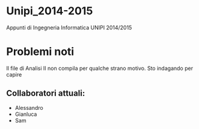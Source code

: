# Unipi_2014-2015
Appunti di Ingegneria Informatica UNIPI 2014/2015

# Problemi noti
Il file di Analisi II non compila per qualche strano motivo. Sto indagando per capire

## Collaboratori attuali:
 - Alessandro
 - Gianluca
 - Sam
